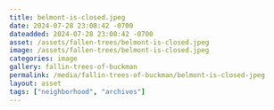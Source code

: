 ```yaml
---
title: belmont-is-closed.jpeg
date: 2024-07-28 23:08:42 -0700
dateadded: 2024-07-28 23:08:42 -0700
asset: /assets/fallen-trees/belmont-is-closed.jpeg
image: /assets/fallen-trees/belmont-is-closed.jpeg
categories: image
gallery: fallin-trees-of-buckman
permalink: /media/fallin-trees-of-buckman/belmont-is-closed-jpeg
layout: asset
tags: ["neighborhood", "archives"]
--- 
```

